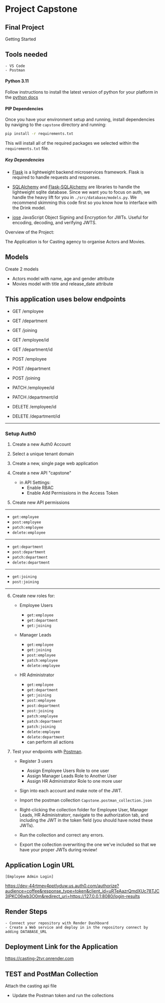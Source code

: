 # Project Capstone

## Final Project

Getting Started

## Tools needed
    - VS Code
    - Postman

#### Python 3.11

Follow instructions to install the latest version of python for your platform in the [python docs](https://docs.python.org/3/using/unix.html#getting-and-installing-the-latest-version-of-python)


#### PIP Dependencies

Once you have your environment setup and running, install dependencies by naviging to the `capstone` directory and running:

```bash
pip install -r requirements.txt
```

This will install all of the required packages we selected within the `requirements.txt` file.

##### Key Dependencies

- [Flask](http://flask.pocoo.org/) is a lightweight backend microservices framework. Flask is required to handle requests and responses.

- [SQLAlchemy](https://www.sqlalchemy.org/) and [Flask-SQLAlchemy](https://flask-sqlalchemy.palletsprojects.com/en/2.x/) are libraries to handle the lightweight sqlite database. Since we want you to focus on auth, we handle the heavy lift for you in `./src/database/models.py`. We recommend skimming this code first so you know how to interface with the Drink model.

- [jose](https://python-jose.readthedocs.io/en/latest/) JavaScript Object Signing and Encryption for JWTs. Useful for encoding, decoding, and verifying JWTS.

Overview of the Project:

The Application is for Casting agency to organise Actors and Movies.

## Models

Create 2 models
   - Actors model with name, age and gender attribute
   - Movies model with title and release_date attribute

This application uses below endpoints
----------------------------
- GET /employee
- GET /department
- GET /joining
- GET /employee/id
- GET /department/id

- POST /employee
- POST /department
- POST /joining

- PATCH /employee/id
- PATCH /department/id

- DELETE /employee/id
- DELETE /department/id

----------------------------


### Setup Auth0

1. Create a new Auth0 Account

2. Select a unique tenant domain

3. Create a new, single page web application

4. Create a new API "capstone"
   - in API Settings:
     - Enable RBAC
     - Enable Add Permissions in the Access Token

5. Create new API permissions
-----------------------------------------
   - `get:employee`
   - `post:employee`
   - `patch:employee`
   - `delete:employee`
----------------------------------------
   - `get:department`
   - `post:department`
   - `patch:department`
   - `delete:department`
----------------------------------------
   - `get:joining`
   - `post:joining`
----------------------------------------

6. Create new roles for:
   - Employee Users
        -  `get:employee`
        -  `get:department`
        -  `get:joining`

   - Manager Leads
        -  `get:employee`
        -  `get:joining`
        -  `post:employee`
        -  `patch:employee`
        -  `delete:employee`

    - HR Administrator
        -  `get:employee`
        -  `get:department`
        -  `get:joining`
        -  `post:employee`
        -  `post:department`
        -  `post:joining`
        -  `patch:employee`
        -  `patch:department`
        -  `patch:joining`
        -  `delete:employee`
        -  `delete:department`
        - can perform all actions

7. Test your endpoints with [Postman](https://getpostman.com).
   - Register 3 users
        - Assign Employee Users Role to one user
        - Assign Manager Leads Role to Another User
        - Assign HR Administrator Role to one more user
   - Sign into each account and make note of the JWT.

   - Import the postman collection `Capstone.postman_collection.json`

   - Right-clicking the collection folder for Employee User, Manager Leads, HR Administratorr, navigate to the authorization tab, and including the JWT in the token field (you should have noted these JWTs).
   
   - Run the collection and correct any errors.
   
   - Export the collection overwriting the one we've included so that we have your proper JWTs during review!

## Application Login URL
    [Employee Admin Login]
   https://dev-44rtmev4pptlyduw.us.auth0.com/authorize?audience=coffee&response_type=token&client_id=uRTeAazrQmdXUc78TJC3IPKC06wb3O0m&redirect_uri=https://127.0.0.1:8080/login-results

## Render Steps

    - Connect your repository with Render Dashboard
    - Create a Web service and deploy in in the repository connect by adding DATABASE_URL

## Deployment Link for the Application 

https://casting-2tvr.onrender.com

## TEST and PostMan Collection

Attach the casting api file 
- Update the Postman token and run the collections
